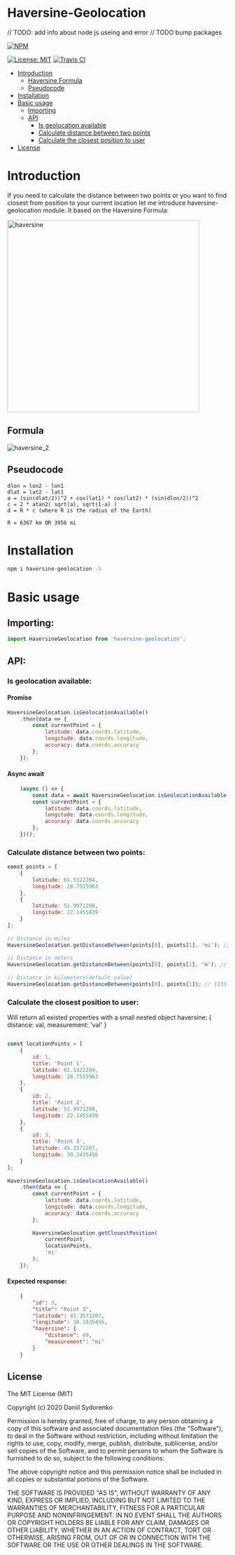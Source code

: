 Haversine-Geolocation
========

// TODO: add info about node js useing and error
// TODO bump packages

[![NPM](https://nodei.co/npm/haversine-geolocation.png)](https://nodei.co/npm/haversine-geolocation/)

[![License: MIT](https://img.shields.io/badge/License-MIT-yellow.svg)](https://opensource.org/licenses/MIT) [![Travis CI](https://travis-ci.org/DaniilSydorenko/haversine-geolocation.svg?branch=master)](https://travis-ci.org/DaniilSydorenko/haversine-geolocation)

- [Introduction](#introduction)
    - [Haversine Formula](#formula)
    - [Pseudocode](#pseudocode)
- [Installation](#installation)
- [Basic usage](#basic-usage)
    - [Importing](#import-module)
    - [API](#api)
        - [Is geolocation available](#is-geolocation-available)
        - [Calculate distance between two points](#calculate-distance-between-two-points)
        - [Calculate the closest position to user](#calculate-the-closest-position-to-user)
- [License](#license)

# Introduction
If you need to calculate the distance between two points or you want to find closest from position to your current location let me introduce haversine-geolocation module. It based on the Haversine Formula:

<img width="439" alt="haversine" src="https://user-images.githubusercontent.com/2789198/27240436-e9a459da-52d4-11e7-8f84-f96d0b312859.png">

## Formula
![haversine_2](https://user-images.githubusercontent.com/2789198/27240432-e67a0cf0-52d4-11e7-9acb-b935e1a84f47.png)

## Pseudocode
```code()
dlon = lon2 - lon1 
dlat = lat2 - lat1 
a = (sin(dlat/2))^2 + cos(lat1) * cos(lat2) * (sin(dlon/2))^2 
c = 2 * atan2( sqrt(a), sqrt(1-a) ) 
d = R * c (where R is the radius of the Earth)

R = 6367 km OR 3956 mi
```
# Installation
```bash
npm i haversine-geolocation -S
```
# Basic usage
## Importing: 
```javascript
import HaversineGeolocation from 'haversine-geolocation';
```

## API:
### Is geolocation available:
#### Promise
```javascript
HaversineGeolocation.isGeolocationAvailable()
    .then(data => {
        const currentPoint = {
            latitude: data.coords.latitude,
            longitude: data.coords.longitude,
            accuracy: data.coords.accuracy
        };
    });
```
#### Async await
```javascript
	(async () => {
        const data = await HaversineGeolocation.isGeolocationAvailable();
        const currentPoint = {
            latitude: data.coords.latitude,
            longitude: data.coords.longitude,
            accuracy: data.coords.accuracy
        };
	})();
```

### Calculate distance between two points:
```javascript
const points = [
    {
        latitude: 61.5322204,
        longitude: 28.7515963
    },
    {
        latitude: 51.9971208,
        longitude: 22.1455439
    }
];
 
// Distance in miles
HaversineGeolocation.getDistanceBetween(points[0], points[1], 'mi'); // 704.1 mi
 
// Distance in meters
HaversineGeolocation.getDistanceBetween(points[0], points[1], 'm'); // 1133062.7 m
 
// Distance in kilometers(default value)
HaversineGeolocation.getDistanceBetween(points[0], points[1]); // 1133.1 km
```

### Calculate the closest position to user:
Will return all existed properties with a small nested object haversine: { distance: val, measurement: 'val' } 
```javascript

const locationPoints = [
    {
        id: 1,
        title: 'Point 1',
        latitude: 61.5322204,
        longitude: 28.7515963
    },
    {
        id: 2,
        title: 'Point 2',
        latitude: 51.9971208,
        longitude: 22.1455439
    },
    {
        id: 3,
        title: 'Point 3',
        latitude: 45.3571207,
        longitude: 30.3435456
    }
];
 
HaversineGeolocation.isGeolocationAvailable()
    .then(data => {
        const currentPoint = {
            latitude: data.coords.latitude,
            longitude: data.coords.longitude,
            accuracy: data.coords.accuracy
        };
        
        HaversineGeolocation.getClosestPosition(
            currentPoint, 
            locationPoints,
            'mi'
        );
    });
```

#### Expected response:
```json
    {
        "id": 3,
        "title": "Point 3",
        "latitude": 45.3571207,
        "longitude": 30.3435456,
        "haversine": {
            "distance": 49,
            "measurement": "mi"
        }
    }
```

License
-------

The MIT License (MIT)

Copyright (c) 2020 Daniil Sydorenko

Permission is hereby granted, free of charge, to any person obtaining a copy of this software and associated
documentation files (the "Software"), to deal in the Software without restriction, including without limitation
the rights to use, copy, modify, merge, publish, distribute, sublicense, and/or sell copies of the Software,
and to permit persons to whom the Software is furnished to do so, subject to the following conditions:

The above copyright notice and this permission notice shall be included in all copies or substantial
portions of the Software.

THE SOFTWARE IS PROVIDED "AS IS", WITHOUT WARRANTY OF ANY KIND, EXPRESS OR IMPLIED, INCLUDING BUT NOT LIMITED
TO THE WARRANTIES OF MERCHANTABILITY, FITNESS FOR A PARTICULAR PURPOSE AND NONINFRINGEMENT. IN NO EVENT SHALL
THE AUTHORS OR COPYRIGHT HOLDERS BE LIABLE FOR ANY CLAIM, DAMAGES OR OTHER LIABILITY, WHETHER IN AN ACTION OF
CONTRACT, TORT OR OTHERWISE, ARISING FROM, OUT OF OR IN CONNECTION WITH THE SOFTWARE OR THE USE OR OTHER
DEALINGS IN THE SOFTWARE.
